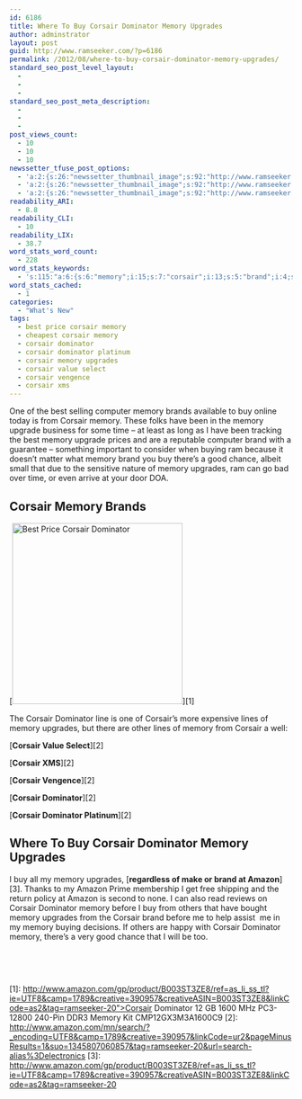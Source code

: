 ```yaml
---
id: 6186
title: Where To Buy Corsair Dominator Memory Upgrades
author: adminstrator
layout: post
guid: http://www.ramseeker.com/?p=6186
permalink: /2012/08/where-to-buy-corsair-dominator-memory-upgrades/
standard_seo_post_level_layout:
  - 
  - 
  - 
standard_seo_post_meta_description:
  - 
  - 
  - 
post_views_count:
  - 10
  - 10
  - 10
newssetter_tfuse_post_options:
  - 'a:2:{s:26:"newssetter_thumbnail_image";s:92:"http://www.ramseeker.com/wp-content/uploads/2012/08/Screen-Shot-2012-08-24-at-7.23.40-AM.png";s:24:"newssetter_disable_image";s:4:"true";}'
  - 'a:2:{s:26:"newssetter_thumbnail_image";s:92:"http://www.ramseeker.com/wp-content/uploads/2012/08/Screen-Shot-2012-08-24-at-7.23.40-AM.png";s:24:"newssetter_disable_image";s:4:"true";}'
  - 'a:2:{s:26:"newssetter_thumbnail_image";s:92:"http://www.ramseeker.com/wp-content/uploads/2012/08/Screen-Shot-2012-08-24-at-7.23.40-AM.png";s:24:"newssetter_disable_image";s:4:"true";}'
readability_ARI:
  - 8.8
readability_CLI:
  - 10
readability_LIX:
  - 38.7
word_stats_word_count:
  - 228
word_stats_keywords:
  - 's:115:"a:6:{s:6:"memory";i:15;s:7:"corsair";i:13;s:5:"brand";i:4;s:8:"upgrades";i:5;s:9:"dominator";i:6;s:6:"amazon";i:3;}";'
word_stats_cached:
  - 1
categories:
  - "What's New"
tags:
  - best price corsair memory
  - cheapest corsair memory
  - corsair dominator
  - corsair dominator platinum
  - corsair memory upgrades
  - corsair value select
  - corsair vengence
  - corsair xms
---
```

One of the best selling computer memory brands available to buy online today is from Corsair memory. These folks have been in the memory upgrade business for some time &#8211; at least as long as I have been tracking the best memory upgrade prices and are a reputable computer brand with a guarantee &#8211; something important to consider when buying ram because it doesn&#8217;t matter what memory brand you buy there&#8217;s a good chance, albeit small that due to the sensitive nature of memory upgrades, ram can go bad over time, or even arrive at your door DOA.

## Corsair Memory Brands

[<img class="size-full wp-image-6189 alignleft" title="Corsair Dominator Memory" src="http://www.ramseeker.com/wp-content/uploads/2012/08/Screen-Shot-2012-08-24-at-7.23.40-AM.png" alt="Best Price Corsair Dominator " width="303" height="322" />][1]

The Corsair Dominator line is one of Corsair&#8217;s more expensive lines of memory upgrades, but there are other lines of memory from Corsair a well:

[**Corsair Value Select**][2]

[**Corsair XMS**][2]

[**Corsair Vengence**][2]

[**Corsair Dominator**][2]

[**Corsair Dominator Platinum**][2]

## Where To Buy Corsair Dominator Memory Upgrades

I buy all my memory upgrades, [**regardless of make or brand at Amazon**][3]. Thanks to my Amazon Prime membership I get free shipping and the return policy at Amazon is second to none. I can also read reviews on Corsair Dominator memory before I buy from others that have bought memory upgrades from the Corsair brand before me to help assist  me in my memory buying decisions. If others are happy with Corsair Dominator memory, there&#8217;s a very good chance that I will be too.

&nbsp;

&nbsp;

 [1]: http://www.amazon.com/gp/product/B003ST3ZE8/ref=as_li_ss_tl?ie=UTF8&camp=1789&creative=390957&creativeASIN=B003ST3ZE8&linkCode=as2&tag=ramseeker-20">Corsair Dominator 12 GB 1600 MHz PC3-12800 240-Pin DDR3 Memory Kit CMP12GX3M3A1600C9
 [2]: http://www.amazon.com/mn/search/?_encoding=UTF8&camp=1789&creative=390957&linkCode=ur2&pageMinusResults=1&suo=1345807060857&tag=ramseeker-20&url=search-alias%3Delectronics
 [3]: http://www.amazon.com/gp/product/B003ST3ZE8/ref=as_li_ss_tl?ie=UTF8&camp=1789&creative=390957&creativeASIN=B003ST3ZE8&linkCode=as2&tag=ramseeker-20